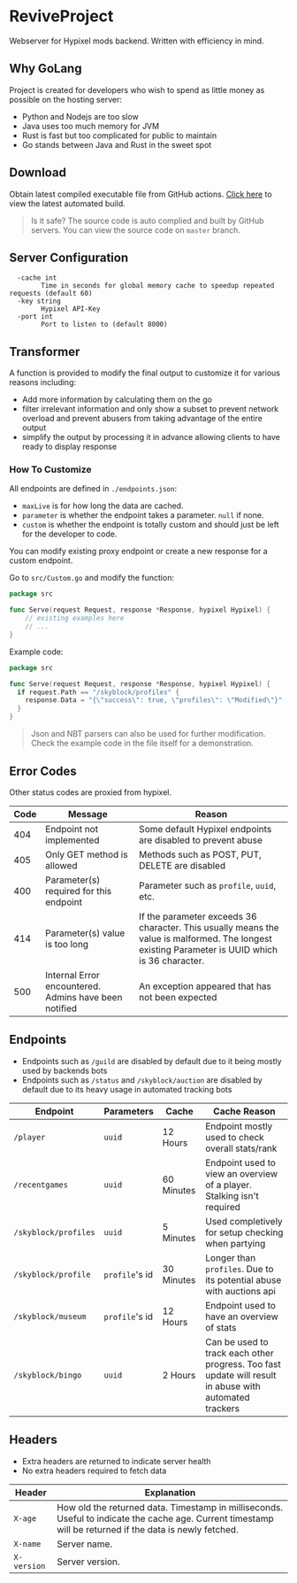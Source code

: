 # ReviveProject

Webserver for Hypixel mods backend. Written with efficiency in mind.

## Why GoLang
Project is created for developers who wish to spend as little money as possible on the hosting server:
- Python and Nodejs are too slow
- Java uses too much memory for JVM
- Rust is fast but too complicated for public to maintain
- Go stands between Java and Rust in the sweet spot

## Download
Obtain latest compiled executable file from GitHub actions. [Click here](https://github.com/aidn3/ReviveProject/actions) to view the latest automated build.  
> Is it safe? The source code is auto complied and built by GitHub servers. You can view the source code on `master` branch. 


## Server Configuration

```
  -cache int
        Time in seconds for global memory cache to speedup repeated requests (default 60)
  -key string
        Hypixel API-Key
  -port int
        Port to listen to (default 8000)
```


## Transformer

A function is provided to modify the final output to customize it for various reasons including:

- Add more information by calculating them on the go
- filter irrelevant information and only show a subset to prevent network overload and prevent abusers from taking
  advantage of the entire output
- simplify the output by processing it in advance allowing clients to have ready to display response

### How To Customize
All endpoints are defined in `./endpoints.json`:
- `maxLive` is for how long the data are cached.
- `parameter` is whether the endpoint takes a parameter. `null` if none.
- `custom` is whether the endpoint is totally custom and should just be left for the developer to code. 

You can modify existing proxy endpoint or create a new response for a custom endpoint.  

Go to `src/Custom.go` and modify the function:
```go
package src

func Serve(request Request, response *Response, hypixel Hypixel) {
    // existing examples here
    // ...
}
```

Example code:
```go
package src

func Serve(request Request, response *Response, hypixel Hypixel) {
  if request.Path == "/skyblock/profiles" {
    response.Data = "{\"success\": true, \"profiles\": \"Modified\"}"
  }
}
```

> Json and NBT parsers can also be used for further modification.
> Check the example code in the file itself for a demonstration.


## Error Codes

Other status codes are proxied from hypixel.

| Code | Message                                               | Reason                                                                                                                                          |
|------|-------------------------------------------------------|-------------------------------------------------------------------------------------------------------------------------------------------------|
| 404  | Endpoint not implemented                              | Some default Hypixel endpoints are disabled to prevent abuse                                                                                    |
| 405  | Only GET method is allowed                            | Methods such as POST, PUT, DELETE are disabled                                                                                                  |
| 400  | Parameter(s) required for this endpoint               | Parameter such as `profile`, `uuid`, etc.                                                                                                       |
| 414  | Parameter(s) value is too long                        | If the parameter exceeds 36 character. This usually means the value is malformed. The longest existing Parameter is UUID which is 36 character. |
| 500  | Internal Error encountered. Admins have been notified | An exception appeared that has not been expected                                                                                                |


## Endpoints

- Endpoints such as `/guild` are disabled by default due to it being mostly used by backends bots
- Endpoints such as `/status` and `/skyblock/auction` are disabled by default due to its heavy usage in automated
  tracking
  bots

| Endpoint             | Parameters      | Cache      | Cache Reason                                                                                           |
|----------------------|-----------------|------------|--------------------------------------------------------------------------------------------------------|
| `/player`            | `uuid`          | 12 Hours   | Endpoint mostly used to check overall stats/rank                                                       |
| `/recentgames`       | `uuid`          | 60 Minutes | Endpoint used to view an overview of a player. Stalking isn't required                                 |
| `/skyblock/profiles` | `uuid`          | 5 Minutes  | Used completively for setup checking when partying                                                     |
| `/skyblock/profile`  | `profile`'s id  | 30 Minutes | Longer than `profiles`. Due to its potential abuse with auctions api                                   |
| `/skyblock/museum`   | `profile`'s id  | 12 Hours   | Endpoint used to have an overview of stats                                                             |
| `/skyblock/bingo`    | `uuid`          | 2 Hours    | Can be used to track each other progress. Too fast update will result in abuse with automated trackers |


## Headers

- Extra headers are returned to indicate server health
- No extra headers required to fetch data

| Header      | Explanation                                                                                                                                              |
|-------------|----------------------------------------------------------------------------------------------------------------------------------------------------------|
| `X-age`     | How old the returned data. Timestamp in milliseconds. Useful to indicate the cache age. Current timestamp will be returned if the data is newly fetched. |
| `X-name`    | Server name.                                                                                                                                             |
| `X-version` | Server version.                                                                                                                                          |
